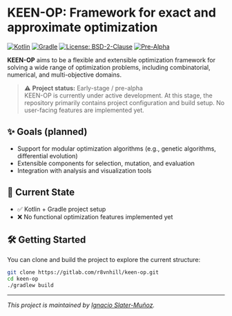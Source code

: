 # KEEN-OP: Framework for exact and approximate optimization

[![Kotlin](https://img.shields.io/badge/Kotlin-2.1.20-blueviolet?logo=kotlin)](https://kotlinlang.org/)
[![Gradle](https://img.shields.io/badge/Gradle-8.14-blue?logo=gradle)](https://gradle.org/)
[![License: BSD-2-Clause](https://img.shields.io/badge/License-BSD--2--Clause-blue.svg)](LICENSE)
[![Pre-Alpha](https://img.shields.io/badge/status-pre--alpha-orange)](#)

**KEEN-OP** aims to be a flexible and extensible optimization framework for solving a wide range of optimization problems, including combinatorial, numerical, and multi-objective domains.

> ⚠️ **Project status:** Early-stage / pre-alpha  
> KEEN-OP is currently under active development. At this stage, the repository primarily contains project configuration and build setup. No user-facing features are implemented yet.

## ✨ Goals (planned)
- Support for modular optimization algorithms (e.g., genetic algorithms, differential evolution)
- Extensible components for selection, mutation, and evaluation
- Integration with analysis and visualization tools

## 🚧 Current State
- ✅ Kotlin + Gradle project setup
- ❌ No functional optimization features implemented yet

## 🛠️ Getting Started

You can clone and build the project to explore the current structure:

```bash
git clone https://gitlab.com/r8vnhill/keen-op.git
cd keen-op
./gradlew build
```

---

*This project is maintained by [Ignacio Slater-Muñoz](https://www.ravenhill.cl).*

